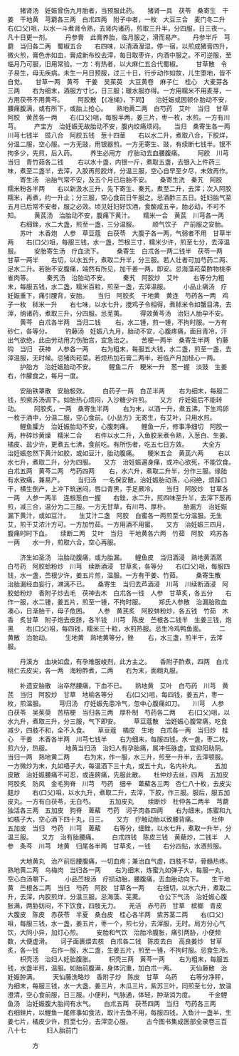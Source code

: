 <!-- { "loadSidebar": true } -->
　　猪肾汤　妊娠曾伤九月胎者，当预服此药。　　猪肾一具　茯苓　桑寄生　干姜　干地黄　芎藭各三两　白朮四两　附子中者，一枚　大豆三合　麦门冬二升　　右(口父)咀，以水一斗煮肾令熟，去肾内诸药，煎取三升半，分四服，日三夜一。凡十日更一剂。
　　丹参膏　此膏养胎，临月服之，滑而易产。　　丹参半斤　芎藭　当归各二两　蜀椒五合　　右四味，以清酒溲湿，停一宿，以煎成猪膏四升，微火煎，膏色赤如血，膏成新布绞去滓，每日取枣许，内酒中服之。不可逆服，至临月乃可服，旧用常验。一方：有热者，以大麻仁五合代蜀椒。
　　甘草散　令子易生，母无疾病。未生一月日预服，过三十日，行步动作如故，儿生堕地，皆不自觉。　　甘草一两　黄芩　干姜　吴茱萸　大豆黄卷　麻子仁　桂心　大麦芽各三两　　右为细末，酒服方寸匕，日三服；暖水服亦得。一方用糯米不用麦芽，一方用茯苓不用黄芩。
　　阿胶散 【《准绳》，下同】 　治妊娠或因顿仆胎动不安，腰痛腹满，或有所下，或胎上抢心。　　熟地黄二两　白芍药　艾叶　当归　甘草　阿胶　黄芪各一两　　右(口父)咀，每服半两，姜三片，枣一枚，水煎。一方有川芎。
　　产宝方　治妊娠无故胎动不安，腹内绞痛烦闷。　　当归　桑寄生各一两　川芎七钱半　豉八合　阿胶五钱　葱十四茎　　右以水二升，煮取八合，下胶烊，分温二服，空心服。一方无豉，用银器煎。一方无寄生、豉，有续断七钱半。银不拘多少，先煎，后入药。
　　养生必用方　疗胎动去血腰腹痛。
　　阿胶　川芎　当归　青竹茹各二钱
　　右以水十盏，内银一斤，煮取五盏，去银入上件药三味，煮至二盏半，去滓，入胶再煎胶烊，分温三服，空心自早至夕尽，未效再作。
　　寄生汤　治胎气常不安，及五个月已后胎不安。　　桑寄生洗　秦艽　阿胶　糯米粉各半两　　右以新汲水三升，先下寄生、秦艽，煮至二升，去滓；次入阿胶糯米，再煮，约一升止；分三服，空心食前日午服之。忌酒酢三五日。妊妇胎气至五月已后常不安者，服之必效。顷见妊妇好饮酒，食酸咸五辛，胎必动，不可不知。
　　黄芪汤　治胎动不安，腹痛下黄汁。　　糯米一合　黄芪　川芎各一两
　　右细銼，水二大盏，煎至一盏，三分温服。
　　顺气饮子　产前服之安胎。
　　苏叶　木香炮　人参　草豆蔻　白茯苓　大腹子各一两，气弱者不用　甘草半两　　右(口父)咀，每服三钱，水一盏，苎根三寸，糯米少许，煎至七分，去滓温服。
　　安胎寄生汤　疗血流下。
　　桑寄生　白朮各一两二钱半　茯苓一两　甘草一两半　　右切，以水五升，煮取二升半，分三服。若人壮者可加芍药二两、足水二升。若胎不安腹痛，端然有所见，加干姜一两，即安。忌海藻菘菜酢物桃李雀肉等。
　　秦艽汤　治胎动不安。
　　秦艽　阿胶炒　艾叶
　　右等分为粗末，每服五钱，水二盏，糯米百粒，煎至一盏，去滓温服。
　　小品止痛汤　疗妊娠重下，痛引腰背，安胎。　　当归　阿胶炙　干地黄　黄连　芍药各一两　鸡子一枚　秫米一升　　右七味，以水七升，搅鸡子令相得，煮秫米令如蟹目沸，去滓，纳诸药，煮取三升，分四服。忌芜荑。
　　得效黄芩汤　治妇人胎孕不安。
　　黄芩　白朮各半两　当归二钱
　　右，水二锺，煎一锺，不拘时服。一方有砂仁，各等分。
　　钓藤汤　妊娠八九月，胎动不安，心腹疼痛，面目青冷，汗出气欲绝，此由劳动用力伤胎宫，宜急治之。　　苦梗一两半　桑寄生半两　钓藤钩　当归　茯神　人参各一两　　右为粗末，每服五大钱，水二盏，煎至一盏，去滓温服，无时候。忌猪肉菘菜。若烦热加石膏二两半，若临产月加桂心一两。
　　护胎方　治妊娠胎动不安。
　　鲤鱼二斤　粳米一升　葱一握　淡豉　生姜　　右，作臛食之，每月一度。

　　安胎铁罩散　安胎极效。
　　白药子一两　白芷半两
　　右为细末，每服二钱，煎紫苏汤调下。如胎热心烦闷，入沙糖少许煎。　　又方　疗妊娠后不能转动。
　　阿胶炙，一两　桑寄生半两
　　右为末，以酒一升，煮五沸，下生鸡卵一枚于酒中，分温二服，空心食前。《小品方》无寄生，有艾叶，只用水煎。
　　鲤鱼臛方　治妊娠胎动不安，心腹刺痛。　　鲤鱼一斤，修事净细切　阿胶一两，杵碎炒黄燥　糯米二合　　右件以水二升，入鱼胶米煮令熟，入葱白、生姜、橘皮、盐少许，更煮五七沸，食前吃。有所伤者，吃五七日方效。
　　大全方　治妊娠忽然下黄汁如胶，或如豆汁，胎动腹痛。　　粳米五合　黄芪六两
　　右以水七升，煮取二升，分为四服。　　又方　治妊娠遍身痛，或冲心欲死，不能饮食。　　白朮五两　黄芩二两　芍药四两
　　右，水六升，煮取二升半，分作三服。缘胎有水致痛，兼易产。
　　当归汤　一名保安散。治妊娠胎动荡，心闷绝，烦躁口干，横生倒产，上冲下筑迷闷，唇口青黑，手足厥冷。　　当归　阿胶炒　甘草各一两　人参一两半　连根葱白一握　　右銼，水二升，煎四味至升半，去滓下葱再煎，减三合，温分为二三服。一方无甘草，有川芎、厚朴。
　　胎漏方　治妊娠漏下黄汁，或如豆汁。　　生艾汁二盏　阿胶　白蜜各一两煎至七分温服。无生艾，煎干艾浓汁方可。一方加竹茹。一方用酒不用蜜。　　又方　治妊娠三四月，腹痛时时下血。　　续断二两　艾叶　当归　干地黄各六两　竹茹　阿胶　鸡苏各一两　　水一升，煎取六合，空心再服。

　　济生如圣汤　治胎动腹痛，或为胎漏。　　鲤鱼皮　当归酒浸　熟地黄酒蒸　白芍药　阿胶蛤粉炒　川芎　续断酒浸　甘草炙，各等分　　右(口父)咀，每服四钱，水一盏，苎根少许，姜五片煎，温服。一方有干姜、竹茹。
　　桑寄生散　治胎漏经血妄行，淋漓不已。　　桑寄生　当归去芦酒浸　川芎　川续断酒浸　阿胶蛤粉炒　香附子炒去毛　茯神去木　白朮各一钱　人参　甘草炙，各五分　　右作一服，水二锺，姜五片，煎至一锺，不拘时服。
　　郑氏人参散　治漏胎败血凑心，日渐胎干，母子危困。　　人参　黄芪炙　阿胶蚌粉炒，各五钱　竹茹　木香　炙甘草　附子炮去皮脐，各半钱　川芎　陈皮　苎根各二钱半　生姜三钱，炮黑　　右(口父)咀，每四钱，糯米三十粒，水煎热服。忌生冷鸡鸭鱼面。
　　二黄散　治胎动。
　　生地黄　熟地黄等分，銼
　　右，水三盏，煎半干，去滓服。

　　丹溪方　血块如盘，有孕难服峻剂，此方主之。　　香附子酢煮，四两　白朮　桃仁去皮尖，各一两　海粉酢煮，二两　　右为末，面糊丸服。

　　补遗安胎散　治卒然腰痛，下血不已。　　熟地黄　艾叶　白芍药　川芎　黄芪　当归　阿胶炒　甘草　地榆各等分　　右(口父)咀，每四钱，姜五片，枣一枚，煎温服。
　　芎归汤　疗妊娠先患冷气，忽中心腹痛如刀。　　川芎　人参　白茯苓　吴茱萸　苦桔梗　当归各三两　厚朴制　芍药各二两　　右(口父)咀，以水九升，煮取三升，分三服，气下即安。
　　草豆蔻散　治姙娠心腹常痛，吃食减少，四肢不和，全不入食。　　草豆蔻　橘皮　生地　白朮各一两　当归炒　桂心　干姜　木香各半两　川芎七钱半　　右为细末，每服四钱，水一盏，枣二枚，煎六分，热服。
　　地黄当归汤　治妇人有孕胎痛，属冲任脉虚，宜抑阳助阴。　　当归一两　熟地黄二两
　　右为末，作一服，水三升，煎至一升半，去滓顿服。一方微炒为末，丸如梧子大，每温酒下三十丸，或五十丸，名内补丸。
　　五加皮散　治妊娠腰痛不可忍，或连骻痛，先服此散。　　杜仲炒去丝，四两　五加皮　阿胶炙　防风　金毛狗脊　川芎　芍药　细辛　萆薢各三两　杏仁八十枚，去皮尖麸炒　　右(口父)咀，以水九升，煮取二升，去滓，下胶，作三服。服后，服五加皮丸。一方有白茯苓，无白芍。
　　五加皮丸
　　续断炒　杜仲各二两半　芎藭　独活各三两　五加皮　狗脊　萆薢　芍药　诃子肉各四两　　右为细末，炼蜜和九如梧子大，空心酒下四十丸，日三。　　又方　疗触动胎以致腰背痛。
　　杜仲　五加皮　当归　芍药　川芎　萆薢　　右等分，细銼，以水七升，煮取一升半，分温三服。　　又方　治有胎腰痛。
　　白朮四钱　陈皮三钱　黄蘗炒，二钱半　人参　条芩　川芎　地黄　归尾各半两　甘草炙，一钱　　右分四贴，水酒煎服。

　　大地黄丸　治产前后腰腹痛，一切血疼；兼治血气虚，四肢不举，骨髓热疼。　　熟地黄二两　乌梅肉　当归各一两
　　右为细末，炼蜜九如弹子大，每服一丸，空心白汤嚼下。
　　小品苎根汤　疗损动胎，腰腹痛，去血胎动向下。　　生干地黄　苎根各二两　当归　芍药　阿胶　甘草各一两　　右细切，以水六升，煮取二升，去滓，内胶煎烊，分温三服。忌海藻、芜荑。
　　仓公下气汤　治妊娠心腹胀满，两胁妨闷，不下饮食，四肢无力。　　羌活　赤芍药　甘草　槟榔　青皮　大腹皮　陈皮　赤茯苓　半夏　桑白皮　桂心各半两　紫苏茎二两　　右(口父)咀，每服三钱，水一盏，姜五片，枣一个，煎七分，去滓服，无时。局方分心气饮，大同小异，加灯心煎。
　　安胎和气饮　治胎冷腹胀，痛引两胁，小便频数，大便虚滑。　　诃子面裹煨去核　白朮各二钱　陈皮去白　高良姜炒　甘草炙，各一钱　　右作一服，水二盏，生姜五片，煎至一锺，不拘时服。忌食生冷。
　　枳壳汤　治妇人妊胎腹胀。
　　枳壳三两　黄芩一两
　　右为粗末，每服五钱，水盏半煎，温服。如胎前腹满，身体沉重，加白朮一两。
　　天仙藤散　治妊娠肿满。
　　天仙藤洗略炒　香附子炒　陈皮　甘草　乌药　　右等分净秤，为细末，每服三钱，水一大盏，姜三片，木瓜三片，紫苏三叶，同煎至七分，放温澄清，空心食前服，日三服。小便利，气脉通，体轻，肿渐消为度。
　　千金鲤鱼汤　治妊娠腹大胎间有水气。　　白朮五两　茯苓四两　当归　芍药各三两　　右细銼片，以鲤鱼一尾修事如食法，取汁去鱼不用，每服四钱，入鱼汁一盏半，生姜七片，橘皮少许，煎至七分，去滓空心服。
　　古今图书集成医部全录卷三百八十七
　　　妇人胎前门

　　　　方

